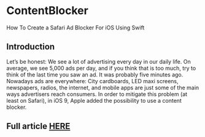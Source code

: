 # ContentBlocker
How To Create a Safari Ad Blocker For iOS Using Swift

## Introduction
Let’s be honest: We see a lot of advertising every day in our daily life. On average, we see 5,000 ads per day, and if you think that is too much, try to think of the last time you saw an ad. It was probably five minutes ago.
Nowadays ads are everywhere: City cardboards, LED maxi screens, newspapers, radios, the internet, and mobile apps are just some of the main ways advertisers reach consumers.
In order to mitigate this problem (at least on Safari), in iOS 9, Apple added the possibility to use a content blocker.

## Full article [HERE](https://medium.com/better-programming/how-to-create-a-safari-ad-blocker-for-ios-using-swift-8dda420ed3b7)
